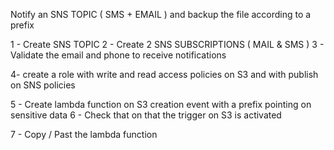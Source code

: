 Notify an SNS TOPIC ( SMS + EMAIL ) and backup the file according to a prefix 


1 - Create SNS TOPIC
2 - Create 2 SNS SUBSCRIPTIONS ( MAIL & SMS )
3 - Validate the email and phone to receive notifications

4- create a role with write and read access policies on S3 and with publish on SNS policies

5 - Create lambda function on S3 creation event with a prefix pointing on sensitive data
6 - Check that on that the trigger on S3 is activated

7 - Copy / Past the lambda function
